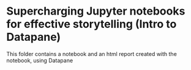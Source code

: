 # Supercharging Jupyter notebooks for effective storytelling (Intro to Datapane)

This folder contains a notebook and an html report created with the notebook, using Datapane